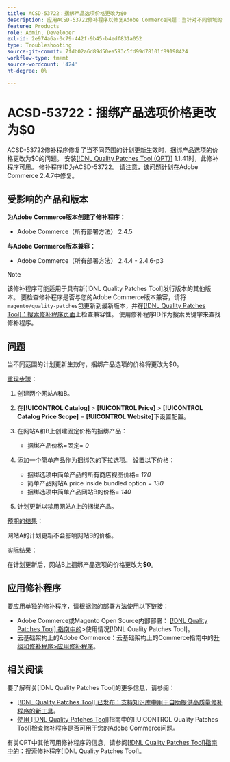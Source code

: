 ```yaml
---
title: ACSD-53722：捆绑产品选项价格更改为$0
description: 应用ACSD-53722修补程序以修复Adobe Commerce问题：当针对不同领域的计划更新生效时，捆绑产品选项的价格将更改为$0。
feature: Products
role: Admin, Developer
exl-id: 2e974a6a-0c79-442f-9b45-b4edf831a052
type: Troubleshooting
source-git-commit: 7fdb02a6d89d50ea593c5fd99d78101f89198424
workflow-type: tm+mt
source-wordcount: '424'
ht-degree: 0%

---
```


# ACSD-53722：捆绑产品选项价格更改为$0

ACSD-53722修补程序修复了当不同范围的计划更新生效时，捆绑产品选项的价格更改为$0的问题。 安装[[!DNL Quality Patches Tool (QPT)]](https://experienceleague.adobe.com/zh-hans/docs/commerce-operations/tools/quality-patches-tool/quality-patches-tool-to-self-serve-quality-patches) 1.1.41时，此修补程序可用。 修补程序ID为ACSD-53722。 请注意，该问题计划在Adobe Commerce 2.4.7中修复。

## 受影响的产品和版本

**为Adobe Commerce版本创建了修补程序：**

* Adobe Commerce（所有部署方法） 2.4.5

**与Adobe Commerce版本兼容：**

* Adobe Commerce（所有部署方法） 2.4.4 - 2.4.6-p3

>[!NOTE]
>
>该修补程序可能适用于具有新[!DNL Quality Patches Tool]发行版本的其他版本。 要检查修补程序是否与您的Adobe Commerce版本兼容，请将`magento/quality-patches`包更新到最新版本，并在[[!DNL Quality Patches Tool]：搜索修补程序页面](https://experienceleague.adobe.com/tools/commerce-quality-patches/index.html?lang=zh-Hans)上检查兼容性。 使用修补程序ID作为搜索关键字来查找修补程序。

## 问题

当不同范围的计划更新生效时，捆绑产品选项的价格将更改为$0。

<u>重现步骤</u>：

1. 创建两个网站A和B。
1. 在&#x200B;**[!UICONTROL Catalog]** > **[!UICONTROL Price]** > **[!UICONTROL Catalog Price Scope]** = **[!UICONTROL Website]**&#x200B;下设置配置。
1. 在网站A和B上创建固定价格的捆绑产品：

   * 捆绑产品价格=固定= *0*

1. 添加一个简单产品作为捆绑包的下拉选项。 设置以下价格：

   * 捆绑选项中简单产品的所有商店视图价格= *120*
   * 简单产品网站A price inside bundled option = *130*
   * 捆绑选项中简单产品网站B的价格= *140*

1. 计划更新以禁用网站A上的捆绑产品。

<u>预期的结果</u>：

网站A的计划更新不会影响网站B的价格。

<u>实际结果</u>：

在计划更新后，网站B上捆绑产品选项的价格更改为&#x200B;**$0**。

## 应用修补程序

要应用单独的修补程序，请根据您的部署方法使用以下链接：

* Adobe Commerce或Magento Open Source内部部署： [[!DNL Quality Patches Tool] 指南中的](/help/tools/quality-patches-tool/usage.md)>使用情况[!DNL Quality Patches Tool]。
* 云基础架构上的Adobe Commerce：云基础架构上的Commerce指南中的[升级和修补程序>应用修补程序](https://experienceleague.adobe.com/docs/commerce-cloud-service/user-guide/develop/upgrade/apply-patches.html?lang=zh-Hans)。

## 相关阅读

要了解有关[!DNL Quality Patches Tool]的更多信息，请参阅：

* [[!DNL Quality Patches Tool] 已发布：支持知识库中用于自助提供高质量修补程序的新工具](https://experienceleague.adobe.com/zh-hans/docs/commerce-operations/tools/quality-patches-tool/quality-patches-tool-to-self-serve-quality-patches)。
* [使用 [!DNL Quality Patches Tool]](/help/tools/quality-patches-tool/patches-available-in-qpt/check-patch-for-magento-issue-with-magento-quality-patches.md)指南中的[!UICONTROL Quality Patches Tool]检查修补程序是否可用于您的Adobe Commerce问题。


有关QPT中其他可用修补程序的信息，请参阅[[!DNL Quality Patches Tool]指南中的](https://experienceleague.adobe.com/tools/commerce-quality-patches/index.html?lang=zh-Hans)：搜索修补程序[!DNL Quality Patches Tool]。
